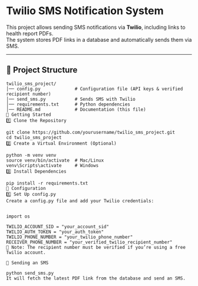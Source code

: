 # Twilio SMS Notification System

This project allows sending SMS notifications via **Twilio**, including links to health report PDFs.  
The system stores PDF links in a database and automatically sends them via SMS.

---

## 📂 Project Structure
```plaintext
twilio_sms_project/
│── config.py             # Configuration file (API keys & verified recipient number)
│── send_sms.py           # Sends SMS with Twilio
│── requirements.txt      # Python dependencies
│── README.md             # Documentation (this file)
🚀 Getting Started
1️⃣ Clone the Repository

git clone https://github.com/yourusername/twilio_sms_project.git
cd twilio_sms_project
2️⃣ Create a Virtual Environment (Optional)

python -m venv venv
source venv/bin/activate  # Mac/Linux
venv\Scripts\activate     # Windows
3️⃣ Install Dependencies

pip install -r requirements.txt
🔑 Configuration
1️⃣ Set Up config.py
Create a config.py file and add your Twilio credentials:


import os

TWILIO_ACCOUNT_SID = "your_account_sid"
TWILIO_AUTH_TOKEN = "your_auth_token"
TWILIO_PHONE_NUMBER = "your_twilio_phone_number"
RECEIVER_PHONE_NUMBER = "your_verified_twilio_recipient_number"
📌 Note: The recipient number must be verified if you’re using a free Twilio account.

📡 Sending an SMS

python send_sms.py
It will fetch the latest PDF link from the database and send an SMS.

